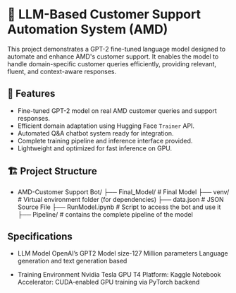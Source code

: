 # 🤖 LLM-Based Customer Support Automation System (AMD)

This project demonstrates a GPT-2 fine-tuned language model designed to automate and enhance AMD's customer support. It enables the model to handle domain-specific customer queries efficiently, providing relevant, fluent, and context-aware responses.

## 🚀 Features

- Fine-tuned GPT-2 model on real AMD customer queries and support responses.
- Efficient domain adaptation using Hugging Face `Trainer` API.
- Automated Q&A chatbot system ready for integration.
- Complete training pipeline and inference interface provided.
- Lightweight and optimized for fast inference on GPU.

## 🏗️ Project Structure
- AMD-Customer Support Bot/
├── Final_Model/         # Final Model
├── venv/                      # Virtual environment folder (for dependencies)
├── data.json               # JSON Source File 
├── RunModel.ipynb   # Script to access the bot and use it
├── Pipeline/                # contains the complete pipeline of the model   


## Specifications
- LLM  Model
OpenAI’s GPT2
Model size-127 Million parameters
Language generation and text generation based

- Training Environment
Nvidia Tesla GPU T4
Platform: Kaggle Notebook
Accelerator: CUDA-enabled GPU training via PyTorch backend


